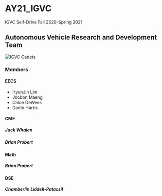 # AY21_IGVC
IGVC Self-Drive Fall 2020-Spring 2021
## Autonomous Vehicle Research and Development Team
![IGVC Cadets](https://github.com/westpoint-robotics/AY21_IGVC/tree/master/Images/IGVC.png?raw=true)
### Members
#### EECS
* HyunJin Lim
* Joobon Maeng
* Chloe DeWees
* Donte Harris
#### CME
##### Jack Whalen
##### Brian Probert
#### Math
##### Brian Probert
#### DSE
##### Chamberlin Liddell-Patacsil